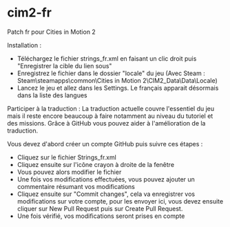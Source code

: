# cim2-fr
Patch fr pour Cities in Motion 2

Installation :
  - Téléchargez le fichier strings_fr.xml en faisant un clic droit puis "Enregistrer la cible du lien sous"
  - Enregistrez le fichier dans le dossier "locale" du jeu
      (Avec Steam : Steam\steamapps\common\Cities in Motion 2\CIM2_Data\Data\Locale)
  - Lancez le jeu et allez dans les Settings. Le français apparait désormais dans la liste des langues


Participer à la traduction :
  La traduction actuelle couvre l'essentiel du jeu mais il reste encore beaucoup à faire notamment au niveau du tutoriel et des missions. Grâce à GitHub vous pouvez aider à l'amélioration de la traduction. 

Vous devez d'abord créer un compte GitHub puis suivre ces étapes :
  - Cliquez sur le fichier Strings_fr.xml
  - Cliquez ensuite sur l'icône crayon à droite de la fenêtre
  - Vous pouvez alors modifier le fichier
  - Une fois vos modifications effectuées, vous pouvez ajouter un commentaire résumant vos modifications
  - Cliquez ensuite sur "Commit changes", cela va enregistrer vos modifications sur votre compte, pour
      les envoyer ici, vous devez ensuite cliquer sur New Pull Request puis sur Create Pull Request.
  - Une fois vérifié, vos modifications seront prises en compte
